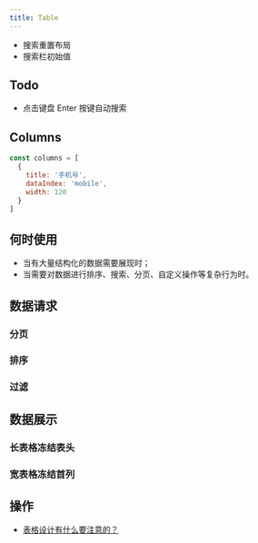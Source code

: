 ```yaml
---
title: Table
---
```


- 搜索重置布局
- 搜索栏初始值

## Todo

- 点击键盘 Enter 按键自动搜索

## Columns

```js
const columns = [
  {
    title: '手机号',
    dataIndex: 'mobile',
    width: 120
  }
]
```

## 何时使用

- 当有大量结构化的数据需要展现时；
- 当需要对数据进行排序、搜索、分页、自定义操作等复杂行为时。

## 数据请求

### 分页

### 排序

### 过滤

## 数据展示

### 长表格冻结表头

### 宽表格冻结首列

## 操作

- [表格设计有什么要注意的？](https://zhuanlan.zhihu.com/p/157708717)
